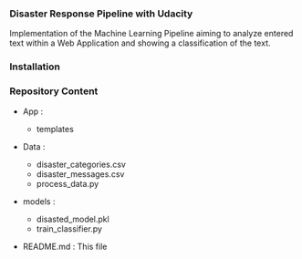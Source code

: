 ### Disaster Response Pipeline with Udacity

Implementation of the Machine Learning Pipeline aiming to analyze entered text within a Web Application and showing a classification of the text.

### Installation



### Repository Content

- App :
    - templates
- Data :
    - disaster_categories.csv
    - disaster_messages.csv
    - process_data.py

- models :
    - disasted_model.pkl
    - train_classifier.py

- README.md : This file
